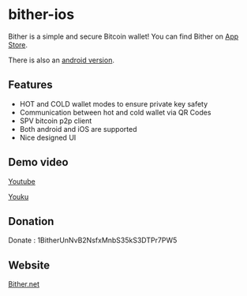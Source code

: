 bither-ios
==========

Bither is a simple and secure Bitcoin wallet! You can find Bither on [App Store](https://itunes.apple.com/app/bither/id899478936).

There is also an [android version](https://github.com/bither/bither-android).

## Features

* HOT and COLD wallet modes to ensure private key safety
* Communication between hot and cold wallet via QR Codes
* SPV bitcoin p2p client
* Both android and iOS are supported
* Nice designed UI

## Demo video

[Youtube](http://youtu.be/Q1DSrc7qkrs)

[Youku](http://v.youku.com/v_show/id_XNzQ1NTE5MTgw.html)

## Donation

Donate : 1BitherUnNvB2NsfxMnbS35kS3DTPr7PW5

## Website

[Bither.net](http://bither.net)
